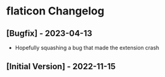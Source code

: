 # flaticon Changelog

## [Bugfix] - 2023-04-13

- Hopefully squashing a bug that made the extension crash

## [Initial Version] - 2022-11-15
